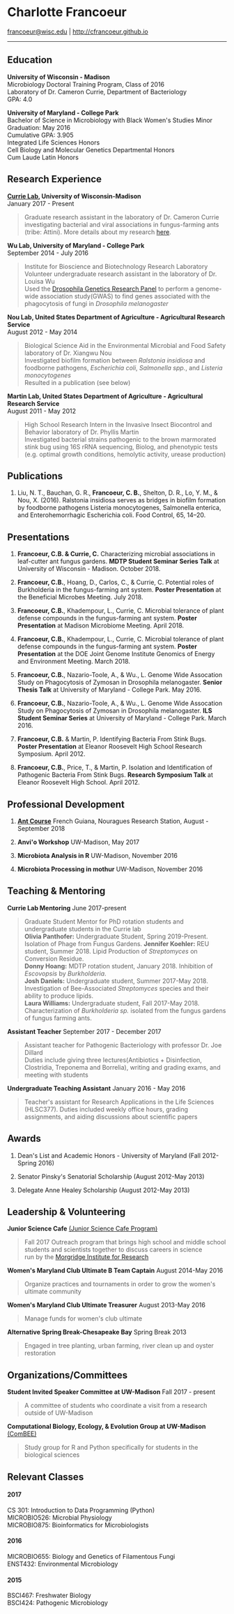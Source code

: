 
# Charlotte Francoeur

<francoeur@wisc.edu> | http://cfrancoeur.github.io

-----
## Education

**University of Wisconsin - Madison**  
Microbiology Doctoral Training Program, Class of 2016  
Laboratory of Dr. Cameron Currie, Department of Bacteriology  
GPA: 4.0

**University of Maryland - College Park**  
Bachelor of Science in Microbiology with Black Women's Studies Minor  
Graduation: May 2016  
Cumulative GPA: 3.905  
Integrated Life Sciences Honors  
Cell Biology and Molecular Genetics Departmental Honors  
Cum Laude Latin Honors  

## Research Experience
**[Currie Lab](https://currielab.wisc.edu/), University of Wisconsin-Madison**  
January 2017 - Present  
>Graduate research assistant in the laboratory of Dr. Cameron Currie investigating bacterial and viral associations in fungus-farming ants (tribe: Attini). More details about my research [here](https://cfrancoeur.github.io/research/).

**Wu Lab, University of Maryland - College Park**  
September 2014 - July 2016  
>Institute for Bioscience and Biotechnology Research Laboratory  
>Volunteer undergraduate research assistant in the laboratory of Dr. Louisa Wu   
>Used the [Drosophila Genetics Research Panel](http://dgrp2.gnets.ncsu.edu/) to perform a genome-wide association study(GWAS) to find genes associated with the phagocytosis of fungi in *Drosophila melanogaster*   

**Nou Lab, United States Department of Agriculture - Agricultural Research Service**  
August 2012 - May 2014  
>Biological Science Aid in the Environmental Microbial and Food Safety laboratory of Dr. Xiangwu Nou  
>Investigated biofilm formation between *Ralstonia insidiosa* and foodborne pathogens, *Escherichia coli*, *Salmonella spp.*, and *Listeria monocytogenes*  
>Resulted in a publication (see below)

**Martin Lab, United States Department of Agriculture - Agricultural Research Service**  
August 2011 - May 2012  
>High School Research Intern in the Invasive Insect Biocontrol and Behavior laboratory of Dr. Phyllis Martin  
>Investigated bacterial strains pathogenic to the brown marmorated stink bug using 16S rRNA sequencing, Biolog, and phenotypic tests (e.g. optimal growth conditions, hemolytic activity, urease production)  

## Publications

1. Liu, N. T., Bauchan, G. R., **Francoeur, C. B.**, Shelton, D. R., Lo, Y. M., & Nou, X. (2016). Ralstonia insidiosa serves as bridges in biofilm formation by foodborne pathogens Listeria monocytogenes, Salmonella enterica, and Enterohemorrhagic Escherichia coli. Food Control, 65, 14–20.

## Presentations
1. **Francoeur, C.B. & Currie, C.** Characterizing microbial associations in leaf-cutter ant fungus gardens. **MDTP Student Seminar Series Talk** at University of Wisconsin - Madison. October 2018.

2. **Francoeur, C.B.**, Hoang, D., Carlos, C., & Currie, C. Potential roles of Burkholderia in the fungus-farming ant system. **Poster Presentation** at the Beneficial Microbes Meeting. July 2018.
3. **Francoeur, C.B.**, Khadempour, L., Currie, C. Microbial tolerance of plant defense compounds in the fungus-farming ant system. **Poster Presentation** at Madison Microbiome Meeting. April 2018.  

4. **Francoeur, C.B.**, Khadempour, L., Currie, C. Microbial tolerance of plant defense compounds in the fungus-farming ant system. **Poster Presentation** at the DOE Joint Genome Institute Genomics of Energy and Environment Meeting. March 2018.

5. **Francoeur, C.B.**, Nazario-Toole, A., & Wu., L. Genome Wide Assocation Study on Phagocytosis of Zymosan in Drosophila melanogaster. **Senior Thesis Talk** at University of Maryland - College Park. May 2016.

6. **Francoeur, C.B.**, Nazario-Toole, A., & Wu., L. Genome Wide Assocation Study on Phagocytosis of Zymosan in Drosophila melanogaster. **ILS Student Seminar Series** at University of Maryland - College Park. March 2016.

7. **Francoeur, C.B.** & Martin, P. Identifying Bacteria From Stink Bugs. **Poster Presentation** at Eleanor Roosevelt High School Research Symposium. April 2012.

8. **Francoeur, C.B.**, Price, T., & Martin, P. Isolation and Identification of Pathogenic Bacteria From Stink Bugs. **Research Symposium Talk** at Eleanor Roosevelt High School. April 2012.

## Professional Development
1. **[Ant Course](https://www.calacademy.org/scientists/ant-course)** French Guiana, Nouragues Research Station, August - September 2018
 
2. **Anvi'o Workshop** UW-Madison, May 2017

3. **Microbiota Analysis in R** UW-Madison, November 2016

4. **Microbiota Processing in mothur** UW-Madison, November 2016

## Teaching & Mentoring
**Currie Lab Mentoring**
June 2017-present
> Graduate Student Mentor for PhD rotation students and undergraduate students in the Currie lab   
> **Olivia Panthofer:** Undergraduate Student, Spring 2019-Present. Isolation of Phage from Fungus Gardens.
> **Jennifer Koehler:** REU student, Summer 2018. Lipid Production of *Streptomyces* on Conversion Residue.  
> **Donny Hoang:** MDTP rotation student, January 2018. Inhibition of *Escovopsis* by *Burkholderia*.  
> **Josh Daniels:** Undergraduate student, Summer 2017-May 2018. Investigation of Bee-Associated *Streptomyces* species and their ability to produce lipids.    
> **Laura Williams:** Undergraduate student, Fall 2017-May 2018. Characterization of *Burkholderia sp.* isolated from the fungus gardens of fungus farming ants.  

**Assistant Teacher**
September 2017 - December 2017
> Assistant teacher for Pathogenic Bacteriology with professor Dr. Joe Dillard  
>Duties include giving three lectures(Antibiotics + Disinfection, Clostridia, Treponema and Borrelia), writing and grading exams, and meeting with students

**Undergraduate Teaching Assistant**
January 2016 - May 2016
> Teacher's assistant for Research Applications in the Life Sciences (HLSC377). Duties included weekly office hours, grading assignments, and aiding discussions about scientific papers

## Awards
1. Dean's List and Academic Honors - University of Maryland (Fall 2012-Spring 2016)

2. Senator Pinsky's Senatorial Scholarship (August 2012-May 2013)

3. Delegate Anne Healey Scholarship (August 2012-May 2013)


## Leadership & Volunteering
**Junior Science Cafe** [(Junior Science Cafe Program)](https://docs.google.com/document/d/11FSEpWUF7sLEIooUIxEXPve3L7TGOv6X2-wiq6UDsKY/edit)
>Fall 2017
> Outreach program that brings high school and middle school students and scientists together to discuss careers in science  
>run by the [Morgridge Institute for Research](https://morgridge.org/)

**Women's Maryland Club Ultimate B Team Captain**
August 2014-May 2016
> Organize practices and tournaments in order to grow the women's ultimate community

**Women's Maryland Club Ultimate Treasurer**
August 2013-May 2016
> Manage funds for women's club ultimate

**Alternative Spring Break-Chesapeake Bay**
Spring Break 2013
> Engaged in tree planting, urban farming, river clean up and oyster restoration

## Organizations/Committees
**Student Invited Speaker Committee at UW-Madison**
Fall 2017 - present
> A committee of students who coordinate a visit from a research outside of UW-Madison

**Computational Biology, Ecology, & Evolution Group at UW-Madison** [(ComBEE)](https://combee-uw-madison.github.io)
> Study group for R and Python specifically for students in the biological sciences



## Relevant Classes
#### 2017
CS 301: Introduction to Data Programming (Python)  
MICROBIO526: Microbial Physiology  
MICROBIO875: Bioinformatics for Microbiologists  

#### 2016
MICROBIO655: Biology and Genetics of Filamentous Fungi  
ENST432: Environmental Microbiology  

#### 2015
BSCI467: Freshwater Biology   
BSCI424: Pathogenic Microbiology
